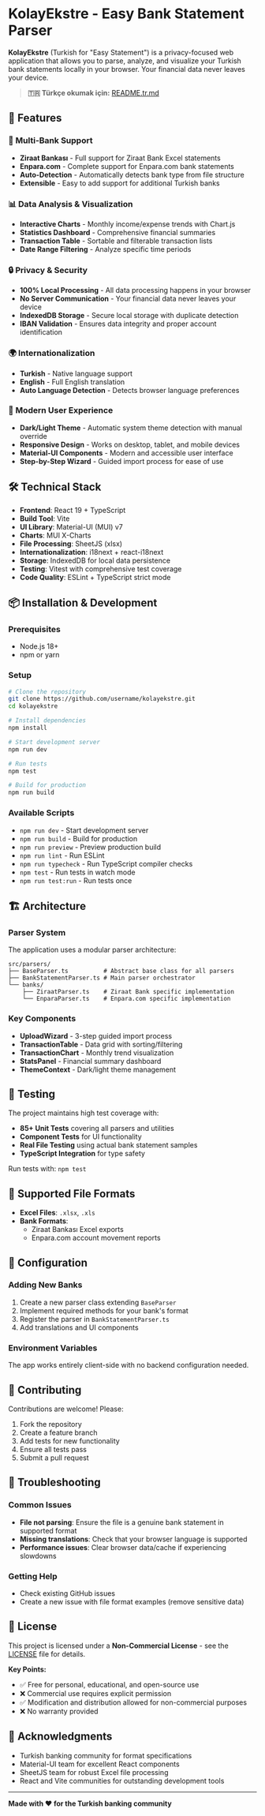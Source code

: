# KolayEkstre - Easy Bank Statement Parser

**KolayEkstre** (Turkish for "Easy Statement") is a privacy-focused web application that allows you to parse, analyze, and visualize your Turkish bank statements locally in your browser. Your financial data never leaves your device.

> **🇹🇷 Türkçe okumak için:** [README.tr.md](README.tr.md)

## 🚀 Features

### 🏦 Multi-Bank Support
- **Ziraat Bankası** - Full support for Ziraat Bank Excel statements
- **Enpara.com** - Complete support for Enpara.com bank statements
- **Auto-Detection** - Automatically detects bank type from file structure
- **Extensible** - Easy to add support for additional Turkish banks

### 📊 Data Analysis & Visualization
- **Interactive Charts** - Monthly income/expense trends with Chart.js
- **Statistics Dashboard** - Comprehensive financial summaries
- **Transaction Table** - Sortable and filterable transaction lists
- **Date Range Filtering** - Analyze specific time periods

### 🔒 Privacy & Security
- **100% Local Processing** - All data processing happens in your browser
- **No Server Communication** - Your financial data never leaves your device
- **IndexedDB Storage** - Secure local storage with duplicate detection
- **IBAN Validation** - Ensures data integrity and proper account identification

### 🌍 Internationalization
- **Turkish** - Native language support
- **English** - Full English translation
- **Auto Language Detection** - Detects browser language preferences

### 🎨 Modern User Experience
- **Dark/Light Theme** - Automatic system theme detection with manual override
- **Responsive Design** - Works on desktop, tablet, and mobile devices
- **Material-UI Components** - Modern and accessible user interface
- **Step-by-Step Wizard** - Guided import process for ease of use

## 🛠️ Technical Stack

- **Frontend**: React 19 + TypeScript
- **Build Tool**: Vite
- **UI Library**: Material-UI (MUI) v7
- **Charts**: MUI X-Charts
- **File Processing**: SheetJS (xlsx)
- **Internationalization**: i18next + react-i18next
- **Storage**: IndexedDB for local data persistence
- **Testing**: Vitest with comprehensive test coverage
- **Code Quality**: ESLint + TypeScript strict mode

## 📦 Installation & Development

### Prerequisites
- Node.js 18+ 
- npm or yarn

### Setup
```bash
# Clone the repository
git clone https://github.com/username/kolayekstre.git
cd kolayekstre

# Install dependencies
npm install

# Start development server
npm run dev

# Run tests
npm test

# Build for production
npm run build
```

### Available Scripts
- `npm run dev` - Start development server
- `npm run build` - Build for production
- `npm run preview` - Preview production build
- `npm run lint` - Run ESLint
- `npm run typecheck` - Run TypeScript compiler checks
- `npm test` - Run tests in watch mode
- `npm run test:run` - Run tests once

## 🏗️ Architecture

### Parser System
The application uses a modular parser architecture:

```
src/parsers/
├── BaseParser.ts          # Abstract base class for all parsers
├── BankStatementParser.ts # Main parser orchestrator
└── banks/
    ├── ZiraatParser.ts    # Ziraat Bank specific implementation
    └── EnparaParser.ts    # Enpara.com specific implementation
```

### Key Components
- **UploadWizard** - 3-step guided import process
- **TransactionTable** - Data grid with sorting/filtering
- **TransactionChart** - Monthly trend visualization
- **StatsPanel** - Financial summary dashboard
- **ThemeContext** - Dark/light theme management

## 🧪 Testing

The project maintains high test coverage with:
- **85+ Unit Tests** covering all parsers and utilities
- **Component Tests** for UI functionality
- **Real File Testing** using actual bank statement samples
- **TypeScript Integration** for type safety

Run tests with: `npm test`

## 📁 Supported File Formats

- **Excel Files**: `.xlsx`, `.xls`
- **Bank Formats**: 
  - Ziraat Bankası Excel exports
  - Enpara.com account movement reports

## 🔧 Configuration

### Adding New Banks
1. Create a new parser class extending `BaseParser`
2. Implement required methods for your bank's format
3. Register the parser in `BankStatementParser.ts`
4. Add translations and UI components

### Environment Variables
The app works entirely client-side with no backend configuration needed.

## 🤝 Contributing

Contributions are welcome! Please:
1. Fork the repository
2. Create a feature branch
3. Add tests for new functionality
4. Ensure all tests pass
5. Submit a pull request

## 🐛 Troubleshooting

### Common Issues
- **File not parsing**: Ensure the file is a genuine bank statement in supported format
- **Missing translations**: Check that your browser language is supported
- **Performance issues**: Clear browser data/cache if experiencing slowdowns

### Getting Help
- Check existing GitHub issues
- Create a new issue with file format examples (remove sensitive data)

## 📄 License

This project is licensed under a **Non-Commercial License** - see the [LICENSE](LICENSE) file for details.

**Key Points:**
- ✅ Free for personal, educational, and open-source use
- ❌ Commercial use requires explicit permission
- ✅ Modification and distribution allowed for non-commercial purposes
- ❌ No warranty provided

## 🙏 Acknowledgments

- Turkish banking community for format specifications
- Material-UI team for excellent React components
- SheetJS team for robust Excel file processing
- React and Vite communities for outstanding development tools

---

**Made with ❤️ for the Turkish banking community**
